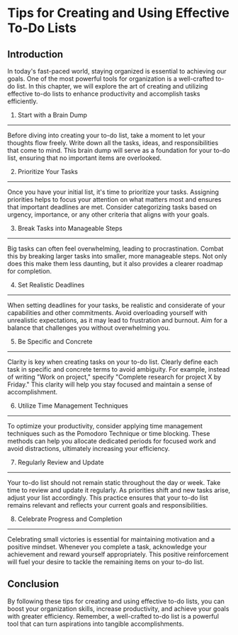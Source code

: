 Tips for Creating and Using Effective To-Do Lists
==========================================================

Introduction
------------

In today's fast-paced world, staying organized is essential to achieving our goals. One of the most powerful tools for organization is a well-crafted to-do list. In this chapter, we will explore the art of creating and utilizing effective to-do lists to enhance productivity and accomplish tasks efficiently.

1. Start with a Brain Dump
--------------------------

Before diving into creating your to-do list, take a moment to let your thoughts flow freely. Write down all the tasks, ideas, and responsibilities that come to mind. This brain dump will serve as a foundation for your to-do list, ensuring that no important items are overlooked.

2. Prioritize Your Tasks
------------------------

Once you have your initial list, it's time to prioritize your tasks. Assigning priorities helps to focus your attention on what matters most and ensures that important deadlines are met. Consider categorizing tasks based on urgency, importance, or any other criteria that aligns with your goals.

3. Break Tasks into Manageable Steps
------------------------------------

Big tasks can often feel overwhelming, leading to procrastination. Combat this by breaking larger tasks into smaller, more manageable steps. Not only does this make them less daunting, but it also provides a clearer roadmap for completion.

4. Set Realistic Deadlines
--------------------------

When setting deadlines for your tasks, be realistic and considerate of your capabilities and other commitments. Avoid overloading yourself with unrealistic expectations, as it may lead to frustration and burnout. Aim for a balance that challenges you without overwhelming you.

5. Be Specific and Concrete
---------------------------

Clarity is key when creating tasks on your to-do list. Clearly define each task in specific and concrete terms to avoid ambiguity. For example, instead of writing "Work on project," specify "Complete research for project X by Friday." This clarity will help you stay focused and maintain a sense of accomplishment.

6. Utilize Time Management Techniques
-------------------------------------

To optimize your productivity, consider applying time management techniques such as the Pomodoro Technique or time blocking. These methods can help you allocate dedicated periods for focused work and avoid distractions, ultimately increasing your efficiency.

7. Regularly Review and Update
------------------------------

Your to-do list should not remain static throughout the day or week. Take time to review and update it regularly. As priorities shift and new tasks arise, adjust your list accordingly. This practice ensures that your to-do list remains relevant and reflects your current goals and responsibilities.

8. Celebrate Progress and Completion
------------------------------------

Celebrating small victories is essential for maintaining motivation and a positive mindset. Whenever you complete a task, acknowledge your achievement and reward yourself appropriately. This positive reinforcement will fuel your desire to tackle the remaining items on your to-do list.

Conclusion
----------

By following these tips for creating and using effective to-do lists, you can boost your organization skills, increase productivity, and achieve your goals with greater efficiency. Remember, a well-crafted to-do list is a powerful tool that can turn aspirations into tangible accomplishments.
